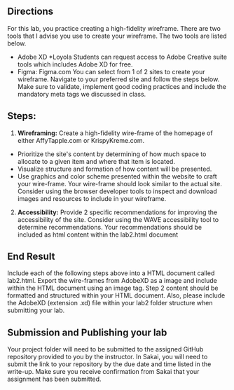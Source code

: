 ## Directions

For this lab, you practice creating a high-fidelity wireframe.  There are two tools that I advise you use to create your wireframe.  The two tools are listed below.
 - Adobe XD *Loyola Students can request access to Adobe Creative suite tools which includes Adobe XD for free.
 - Figma:  Figma.com
You can select from 1 of 2 sites to create your wireframe.  Navigate to your preferred site and follow the steps below.  Make sure to validate, implement good coding practices and include the mandatory meta tags we discussed in class.

## Steps:

1. **Wireframing:** Create a high-fidelity wire-frame of the homepage of either AffyTapple.com or KrispyKreme.com.  
 - Prioritize the site's content by determining of how much space to allocate to a given item and where that item is located.
 - Visualize structure and formation of how content will be presented.
 - Use graphics and color scheme presented within the website to craft your wire-frame.  Your wire-frame should look similar to the actual site.  Consider using the browser developer tools to inspect and download images and resources to include in your wireframe.

2.  **Accessibility:** Provide 2 specific recommendations for improving the accessibility of the site.  Consider using the WAVE accessibility tool to determine recommendations.  Your recommendations should be included as html content within the lab2.html document


## End Result

Include each of the following steps above into a HTML document called lab2.html.  Export the wire-frames from AdobeXD as a image and include within the HTML document using an image tag.  Step 2 content should be formatted and structured within your HTML document.  Also, please include the AdobeXD (extension .xd) file within your lab2 folder structure when submitting your lab.

## Submission and Publishing your lab

Your project folder will need to be submitted to the assigned GitHub repository provided to you by the instructor. In Sakai, you will need to submit the link to your repository by the due date and time listed in the write-up. Make sure you receive confirmation from Sakai that your assignment has been submitted.
